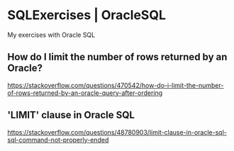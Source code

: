 # SQLExercises | OracleSQL
My exercises with Oracle SQL

## How do I limit the number of rows returned by an Oracle?
https://stackoverflow.com/questions/470542/how-do-i-limit-the-number-of-rows-returned-by-an-oracle-query-after-ordering

## 'LIMIT' clause in Oracle SQL
https://stackoverflow.com/questions/48780903/limit-clause-in-oracle-sql-sql-command-not-properly-ended
